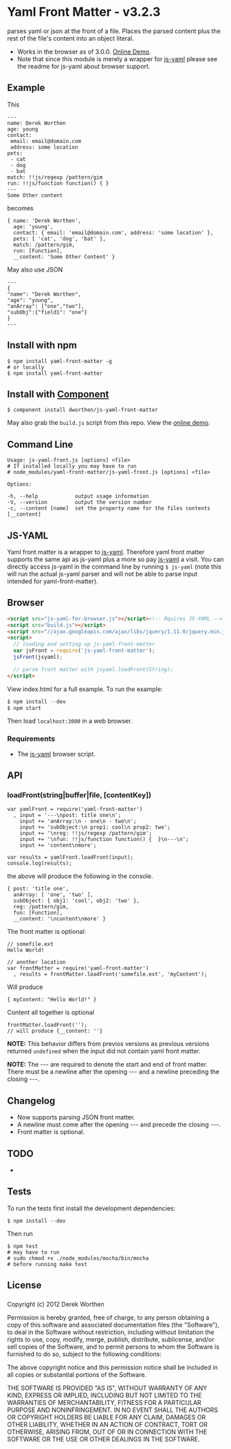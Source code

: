 # Yaml Front Matter - v3.2.3

parses yaml or json at the front of a file. Places the parsed content plus the rest of the file's content into an object literal.

- Works in the browser as of 3.0.0. [Online Demo](http://js-yaml-example.derekworthen.com).
- Note that since this module is merely a wrapper for [js-yaml](https://github.com/nodeca/js-yaml) please see the readme for js-yaml about browser support.

## Example

This

    ---
    name: Derek Worthen
    age: young
    contact:
     email: email@domain.com
     address: some location
    pets:
     - cat
     - dog
     - bat
    match: !!js/regexp /pattern/gim
    run: !!js/function function() { }
    ---
    Some Other content

becomes

    { name: 'Derek Worthen',
      age: 'young',
      contact: { email: 'email@domain.com', address: 'some location' },
      pets: [ 'cat', 'dog', 'bat' ],
      match: /pattern/gim,
      run: [Function],
      __content: 'Some Other Content' }

May also use JSON

    ---
    {
    "name": "Derek Worthen",
    "age": "young",
    "anArray": ["one","two"],
    "subObj":{"field1": "one"}
    }
    ---

## Install with npm

    $ npm install yaml-front-matter -g
    # or locally
    $ npm install yaml-front-matter

## Install with [Component](https://github.com/component/component)

    $ component install dworthen/js-yaml-front-matter

May also grab the `build.js` script from this repo. View the [online demo](http://js-yaml-example.derekworthen.com).

## Command Line

    Usage: js-yaml-front.js [options] <file>
    # If installed locally you may have to run
    # node_modules/yaml-front-matter/js-yaml-front.js [options] <file>

    Options:

    -h, --help            output usage information
    -V, --version         output the version number
    -c, --content [name]  set the property name for the files contents [__content]

## JS-YAML

Yaml front matter is a wrapper to [js-yaml](https://github.com/nodeca/js-yaml). Therefore yaml front matter supports the same api as js-yaml plus a more so pay [js-yaml](https://github.com/nodeca/js-yaml) a visit. You can directly access js-yaml in the command line by running `$ js-yaml` (note this will run the actual js-yaml parser and will not be able to parse input intended for yaml-front-matter).

## Browser

```html
<script src="js-yaml-for-browser.js"></script><!-- Rquires JS-YAML -->
<script src="build.js"></script>
<script src="//ajax.googleapis.com/ajax/libs/jquery/1.11.0/jquery.min.js"></script>
<script>
  // loading and setting up js-yaml-front-matter
  var jsFront = require('js-yaml-front-matter');
  jsFront(jsyaml);

  // parse front matter with jsyaml.loadFront(String);
</script>
```

View index.html for a full example. To run the example:

```js
$ npm install --dev
$ npm start
```

Then load `localhost:3000` in a web browser.

### Requirements

- The [js-yaml](https://github.com/nodeca/js-yaml) browser script.

## API

### loadFront(string|buffer|file, [contentKey])

    var yamlFront = require('yaml-front-matter')
      , input = '---\npost: title one\n';
        input += 'anArray:\n - one\n - two\n';
        input += 'subObject:\n prop1: cool\n prop2: two';
        input += '\nreg: !!js/regexp /pattern/gim';
        input += '\nfun: !!js/function function() {  }\n---\n';
        input += 'content\nmore';

    var results = yamlFront.loadFront(input);
    console.log(results);

the above will produce the following in the console.

    { post: 'title one',
      anArray: [ 'one', 'two' ],
      subObject: { obj1: 'cool', obj2: 'two' },
      reg: /pattern/gim,
      fun: [Function],
      __content: '\ncontent\nmore' }

The front matter is optional:

    // somefile.ext
    Hello World!

    // another location
    var frontMatter = require('yaml-front-matter')
      , results = frontMatter.loadFront('somefile.ext', 'myContent');

Will produce

    { myContent: "Hello World!" }

Content all together is optional

    frontMatter.loadFront('');
    // will produce {__content: ''}

__NOTE:__ This behavior differs from previos versions as previous versions returned `undefined` when the input did not contain yaml front matter.

__NOTE:__ The --- are required to denote the start and end of front matter. There must be a newline after the opening --- and a newline preceding the closing ---.

## Changelog

- Now supports parsing JSON front matter.
- A newline must come after the opening --- and precede the closing ---.
- Front matter is optional.

## TODO

-

## Tests

To run the tests first install the development dependencies:

    $ npm install --dev

Then run

    $ npm test
    # may have to run
    # sudo chmod +x ./node_modules/mocha/bin/mocha
    # before running make test

## License

###

Copyright (c) 2012 Derek Worthen

Permission is hereby granted, free of charge, to any person obtaining a copy of this software and associated documentation files (the "Software"), to deal in the Software without restriction, including without limitation the rights to use, copy, modify, merge, publish, distribute, sublicense, and/or sell copies of the Software, and to permit persons to whom the Software is furnished to do so, subject to the following conditions:

The above copyright notice and this permission notice shall be included in all copies or substantial portions of the Software.

THE SOFTWARE IS PROVIDED "AS IS", WITHOUT WARRANTY OF ANY KIND, EXPRESS OR IMPLIED, INCLUDING BUT NOT LIMITED TO THE WARRANTIES OF MERCHANTABILITY, FITNESS FOR A PARTICULAR PURPOSE AND NONINFRINGEMENT. IN NO EVENT SHALL THE AUTHORS OR COPYRIGHT HOLDERS BE LIABLE FOR ANY CLAIM, DAMAGES OR OTHER LIABILITY, WHETHER IN AN ACTION OF CONTRACT, TORT OR OTHERWISE, ARISING FROM, OUT OF OR IN CONNECTION WITH THE SOFTWARE OR THE USE OR OTHER DEALINGS IN THE SOFTWARE.
